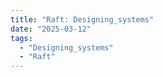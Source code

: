 ```yaml
---
title: "Raft: Designing_systems"
date: "2025-03-12"
tags:
  - "Designing_systems"
  - "Raft"
---
```


